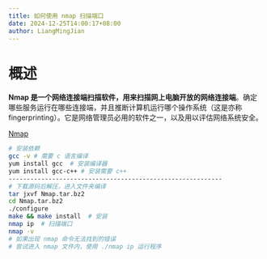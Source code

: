 ```yaml
---
title: 如何使用 nmap 扫描端口
date: 2024-12-25T14:00:17+08:00
author: LiangMingJian
---
```


# 概述

**Nmap 是一个网络连接端扫描软件，用来扫描网上电脑开放的网络连接端**。确定哪些服务运行在哪些连接端，并且推断计算机运行哪个操作系统（这是亦称 fingerprinting）。它是网络管理员必用的软件之一，以及用以评估网络系统安全。

[ Nmap ](https://nmap.org/)

```bash
# 安装依赖
gcc -v # 需要 c 语言编译 
yum install gcc  # 安装编译器
yum install gcc-c++ # 安装需要 c++
-----------------------------------------------------------
# 下载源码后解压，进入文件夹编译
tar jxvf Nmap.tar.bz2
cd Nmap.tar.bz2
./configure  
make && make install  # 安装
nmap ip  # 扫描端口
nmap -v  
# 如果出现 nmap 命令无法找到的错误
# 尝试进入 nmap 文件内，使用 ./nmap ip 运行程序
```
